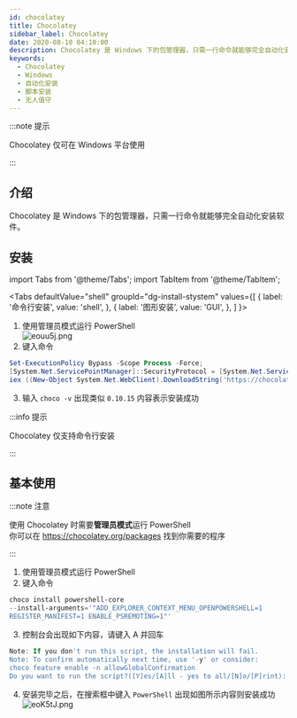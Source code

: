 ```yaml
---
id: chocolatey
title: Chocolatey
sidebar_label: Chocolatey
date: 2020-08-10 04:10:00
description: Chocolatey 是 Windows 下的包管理器，只需一行命令就能够完全自动化安装软件。
keywords:
  - Chocolatey
  - Windows
  - 自动化安装
  - 脚本安装
  - 无人值守
---
```


:::note 提示

Chocolatey 仅可在 Windows 平台使用

:::

## 介绍

Chocolatey 是 Windows 下的包管理器，只需一行命令就能够完全自动化安装软件。

## 安装

import Tabs from '@theme/Tabs'; import TabItem from '@theme/TabItem';

<Tabs defaultValue="shell" groupId="dg-install-stystem" values={[ { label: '命令行安装', value: 'shell', }, { label: '图形安装', value: 'GUI', }, ] }>

<TabItem value="shell">

1. 使用管理员模式运行 PowerShell  
   ![eouu5j.png](https://s2.ax1x.com/2019/08/08/eouu5j.png)
2. 键入命令

```powershell title="PowerShell"
Set-ExecutionPolicy Bypass -Scope Process -Force; 
[System.Net.ServicePointManager]::SecurityProtocol = [System.Net.ServicePointManager]::SecurityProtocol -bor 3072; 
iex ((New-Object System.Net.WebClient).DownloadString('https://chocolatey.org/install.ps1'))
```

3. 输入 `choco -v` 出现类似 `0.10.15` 内容表示安装成功

</TabItem>

<TabItem value="GUI">

:::info 提示

Chocolatey 仅支持命令行安装

:::

</TabItem>
</Tabs>

## 基本使用

:::note 注意

使用 Chocolatey 时需要**管理员模式**运行 PowerShell  
你可以在 https://chocolatey.org/packages 找到你需要的程序

:::

1. 使用管理员模式运行 PowerShell
2. 键入命令

```powershell title="PowerShell"
choco install powershell-core 
--install-arguments='"ADD_EXPLORER_CONTEXT_MENU_OPENPOWERSHELL=1 
REGISTER_MANIFEST=1 ENABLE_PSREMOTING=1"'
```

3. 控制台会出现如下内容，请键入 A 并回车

```powershell title="PowerShell"
Note: If you don't run this script, the installation will fail.
Note: To confirm automatically next time, use '-y' or consider:
choco feature enable -n allowGlobalConfirmation
Do you want to run the script?([Y]es/[A]ll - yes to all/[N]o/[P]rint): A
```

4. 安装完毕之后，在搜索框中键入 `PowerShell` 出现如图所示内容则安装成功  
   ![eoK5tJ.png](https://s2.ax1x.com/2019/08/08/eoK5tJ.png)
